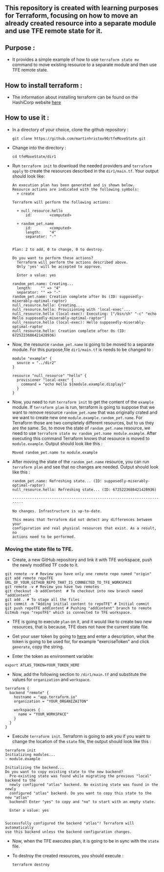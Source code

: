## This repository is created with learning purposes for Terraform, focusing on how to move an already created resource into a separate module and use TFE remote state for it.

## Purpose :

- It provides a simple example of how to use `terraform state mv` command to move existing resource to a separate module and then use TFE remote state.

## How to install terraform : 

- The information about installing terraform can be found on the HashiCorp website 
[here](https://learn.hashicorp.com/terraform/getting-started/install.html)

## How to use it :

- In a directory of your choice, clone the github repository :
    ```
    git clone https://github.com/martinhristov90/tfeMoveState.git
    ```
- Change into the directory :
    ```
    cd tfeMoveState/dir1
    ```
- Run `terraform init` to download the needed providers and `terraform apply` to create the resources described in the `dir1/main.tf`. Your output should look like:
    ```
    An execution plan has been generated and is shown below.
    Resource actions are indicated with the following symbols:
      + create

    Terraform will perform the following actions:

      + null_resource.hello
          id:        <computed>

      + random_pet.name
          id:        <computed>
          length:    "4"
          separator: "-"


    Plan: 2 to add, 0 to change, 0 to destroy.

    Do you want to perform these actions?
      Terraform will perform the actions described above.
      Only 'yes' will be accepted to approve.

      Enter a value: yes

    random_pet.name: Creating...
      length:    "" => "4"
      separator: "" => "-"
    random_pet.name: Creation complete after 0s (ID: supposedly-miserably-optimal-raptor)
    null_resource.hello: Creating...
    null_resource.hello: Provisioning with 'local-exec'...
    null_resource.hello (local-exec): Executing: ["/bin/sh" "-c" "echo Hello supposedly-miserably-optimal-raptor"]
    null_resource.hello (local-exec): Hello supposedly-miserably-optimal-raptor
    null_resource.hello: Creation complete after 0s (ID: 6725223686421428936)
    ```
- Now, the resource `random_pet.name` is going to be moved to a separate module. For this purpose,file `dir1/main.tf` is needs to be changed to :
    ```
    module "example" {
      source = "../dir2"
    }

    resource "null_resource" "hello" {
      provisioner "local-exec" {
        command = "echo Hello ${module.example.display}"
      }
    }
    ```
- Now, you need to run `terraform init` to get the content of the `example` module. If `terraform plan` is run, terraform is going to suppose that we want to remove resource `random_pet.name` that was originally crated and we want to create new one `module.example.random_pet.name`. For Terraform those are two completely different resources, but to us they are the same. So, to move the state of `random_pet.name` resource, we need to use `terraform state mv random_pet.name module.example`. After executing this command Terraform knows that resource is moved to `module.example`. Output should look like this :
    ```
    Moved random_pet.name to module.example
    ```
- After moving the state of the `random_pet.name` resource, you can run `terraform plan` and see that no changes are needed. Output should look like this :
    ```
    random_pet.name: Refreshing state... (ID: supposedly-miserably-optimal-raptor)
    null_resource.hello: Refreshing state... (ID: 6725223686421428936)

    ------------------------------------------------------------------------

    No changes. Infrastructure is up-to-date.

    This means that Terraform did not detect any differences between your
    configuration and real physical resources that exist. As a result, no
    actions need to be performed.
    ```
### Moving the state file to TFE.
- Create, a new GitHub repository and link it with TFE workspace, push the newly modified TF code to it.
```shell
git remote -v # Review you have only one remote repo named "origin"
git add remote repoTFE URL_OF_YOUR_GITHUB_REPO_THAT_IS_CONNECTED_TO_TFE_WORKSPACE
git remote -v # Review you have two remotes
git checkout -b addContent  # To checkout into new branch named "addContent"
git add . # To stage all the files
git commit -m "Adding initial content to repoTFE" # Initial commit
git push repoTFE addContent # Pushing "addContent" branch to remote GitHub repo "repoTFE" which is connected to TFE workspace.
```
- TFE is going to execute `plan` on it, and it would like to create two new resources, that is because, TFE does not have the current state file.

- Get your user token by going to [here](https://app.terraform.io/app/settings/tokens) and enter a description, what the token is going to be used for, for example "exerciseToken" and click `generate`, copy the string.
- Enter the token as environment variable:
```shell
export ATLAS_TOKEN=YOUR_TOKEN_HERE
```
- Now, add the following section to `/dir1/main.tf` and substitute the values for `organization` and `workspace`.
```
terraform {
  backend "remote" {
    hostname = "app.terraform.io"
    organization = "YOUR_ORGANIZAITON"

    workspaces {
      name = "YOUR_WORKSPACE"
    }
  }
}
```
- Execute `terraform init`. Terraform is going to ask you if you want to change the location of the `state` file, the output should look like this :
```
terraform init
Initializing modules...
- module.example

Initializing the backend...
Do you want to copy existing state to the new backend?
  Pre-existing state was found while migrating the previous "local" backend to the
  newly configured "atlas" backend. No existing state was found in the newly
  configured "atlas" backend. Do you want to copy this state to the new "atlas"
  backend? Enter "yes" to copy and "no" to start with an empty state.

  Enter a value: yes


Successfully configured the backend "atlas"! Terraform will automatically
use this backend unless the backend configuration changes.
```
- Now, when the TFE executes plan, it is going to be in sync with the `state` file.

- To destroy the created resources, you should execute :
    ```
    terraform destroy
    ```
